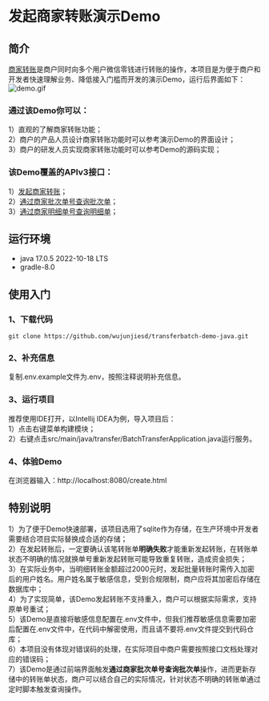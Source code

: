 # 发起商家转账演示Demo
## 简介
[商家转账](https://pay.weixin.qq.com/docs/merchant/apis/batch-transfer-to-balance/transfer-batch/initiate-batch-transfer.html)是商户同时向多个用户微信零钱进行转账的操作，本项目是为便于商户和开发者快速理解业务、降低接入门槛而开发的演示Demo，运行后界面如下：
![demo.gif](src%2Fmain%2Fresources%2Fstatic%2Fimage%2Fdemo.gif)
### 通过该Demo你可以：<br>
1）直观的了解商家转账功能；<br>
2）商户的产品人员设计商家转账功能时可以参考演示Demo的界面设计；<br>
3）商户的研发人员实现商家转账功能时可以参考Demo的源码实现；<br>

### 该Demo覆盖的APIv3接口：<br>
1）[发起商家转账](https://pay.weixin.qq.com/docs/merchant/apis/batch-transfer-to-balance/transfer-batch/initiate-batch-transfer.html)；<br>
2）[通过商家批次单号查询批次单](https://pay.weixin.qq.com/docs/merchant/apis/batch-transfer-to-balance/transfer-batch/get-transfer-batch-by-out-no.html)；<br>
3）[通过商家明细单号查询明细单](https://pay.weixin.qq.com/docs/merchant/apis/batch-transfer-to-balance/transfer-detail/get-transfer-detail-by-out-no.html)；<br>

## 运行环境
- java 17.0.5 2022-10-18 LTS
- gradle-8.0
## 使用入门
### 1、下载代码
`git clone https://github.com/wujunjiesd/transferbatch-demo-java.git`
### 2、补充信息
复制.env.example文件为.env，按照注释说明补充信息。
### 3、运行项目
推荐使用IDE打开，以Intellij IDEA为例，导入项目后：<br>
1）点击右键菜单构建模块；<br>
2）右键点击src/main/java/transfer/BatchTransferApplication.java运行服务。
### 4、体验Demo
在浏览器输入：http://localhost:8080/create.html

## 特别说明
1）为了便于Demo快速部署，该项目选用了sqlite作为存储，在生产环境中开发者需要结合项目实际替换成合适的存储；<br>
2）在发起转账后，一定要确认该笔转账单**明确失败**才能重新发起转账，在转账单状态不明确的情况就换单号重新发起转账可能导致重复转账，造成资金损失；<br>
3）在实际业务中，当明细转账金额超过2000元时，发起批量转账时需传入加密后的用户姓名。用户姓名属于敏感信息，受到合规限制，商户应将其加密后存储在数据库中；<br>
4）为了实现简单，该Demo发起转账不支持重入，商户可以根据实际需求，支持原单号重试；<br>
5）该Demo是直接将敏感信息配置在.env文件中，但我们推荐敏感信息需要加密后配置在.env文件中，在代码中解密使用，而且请不要将.env文件提交到代码仓库；<br>
6）本项目没有体现对错误码的处理，在实际项目中商户需要按照接口文档处理对应的错误码；<br>
7）该Demo是通过前端界面触发**通过商家批次单号查询批次单**操作，进而更新存储中的转账单状态，商户可以结合自己的实际情况，针对状态不明确的转账单通过定时脚本触发查询操作。